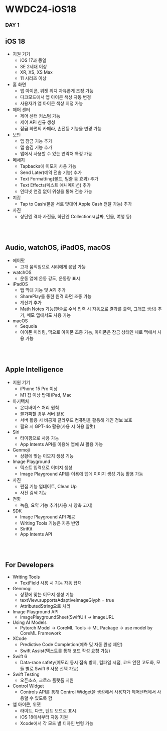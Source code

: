 # WWDC24-iOS18

### DAY 1
## iOS 18

- 지원 기기
  - iOS 17과 동일
  - SE 2세대 이상
  - XR, XS, XS Max
  - 11 시리즈 이상
- 홈 화면
  - 앱 아이콘, 위젯 위치 자유롭게 조정 가능
  - 다크모드에서 앱 아이콘 색상 자동 변경
  - 사용자가 앱 아이콘 색상 지정 가능
- 제어 센터
  - 제어 센터 커스텀 가능
  - 제어 API 신규 생성
  - 잠금 화면의 카메라, 손전등 기능을 변경 가능
- 보안
  - 앱 잠금 기능 추가
  - 앱 숨김 기능 추가
  - 앱에서 사용할 수 있는 연락처 특정 가능
- 메세지
  - Tapbacks에 이모지 사용 가능
  - Send Later(예약 전송 기능) 추가
  - Text Formatting(볼드, 밑줄 등 효과) 추가
  - Text Effects(텍스트 애니메이션) 추가
  - 인터넷 연결 없이 위성을 통해 전송 가능
- 지갑
  - Tap to Cash(폰을 서로 맞대어 Apple Cash 전달 가능) 추가
- 사진
  - 상단엔 격자 사진들, 하단엔 Collections(날짜, 인물, 여행 등)
 
<br>
<br>

## Audio, watchOS, iPadOS, macOS

- 에어팟
  - 고개 움직임으로 시리에게 응답 가능
- watchOS
  - 운동 앱에 온동 강도, 운동량 표시
- iPadOS
  - 탭 막대 기능 및 API 추가
  - SharePlay를 통한 원격 화면 조종 가능
  - 계산기 추가
  - Math Notes 기능(펜슬로 수식 입력 시 자동으로 결과를 출력, 그래프 생성) 추가, 메모 앱에서도 사용 가능
- macOS
  - Sequoia
  - 아이폰 미러링, 맥으로 아이폰 조종 가능, 아이폰은 잠금 상태인 채로 맥에서 사용 가능
 
<br>
<br>

## Apple Intelligence

- 지원 기기
  - iPhone 15 Pro 이상
  - M1 칩 이상 탑재 iPad, Mac
- 아키텍처
  - 온디바이스 처리 원칙
  - 불가피할 경우 서버 활용
  - 서버 활용 시 비공개 클라우드 컴퓨팅을 활용해 개인 정보 보호
  - 필요 시 GPT-4o 활용(사용 시 허용 알럿)
- Siri
  - 타이핑으로 사용 가능
  - App Intents API를 이용해 앱에 AI 활용 가능
- Genmoji
  - 상황에 맞는 이모지 생성 기능
- Image Playground
  - 텍스트 입력으로 이미지 생성
  - Image Playground API를 이용에 앱에 이미지 생성 기능 활용 가능
- 사진
  - 편집 기능 업데이트, Clean Up
  - 사진 검색 기능
- 전화
  - 녹음, 요약 기능 추가(사용 시 양측 고지)
- SDK
  - Image Playground API 제공
  - Writing Tools 기능은 자동 반영
  - SiriKit
  - App Intents API


<br>
<br>

## For Developers

- Writing Tools
  - TextField 사용 시 기능 자동 탑재
- Genmogi
  - 상황에 맞는 이모지 생성 기능
  - textView.supportsAdaptiveImageGlyph = true
  - AttributedString으로 처리
- Image Playground API
  - imagePlaygroundSheet(SwiftUI) -> imageURL
- Using AI Models
  - Pytorch Model -> CoreML Tools -> ML Package -> use model by CoreML Framework
- XCode
  - Predictive Code Completion(예측 및 자동 완성 제안)
  - Swift Assist(텍스트를 통해 코드 작성 요청 가능)
- Swift 6
  - Data-race safety(메모리 동시 접속 방지, 컴파일 시점, 코드 안전 고도화, 모듈 별로 Swift 6 사용 선택 가능)
- Swift Testing
  - 오픈소스, 크로스 플랫폼 지원
- Control Widget
  - Controls API를 통해 Control Widget을 생성해서 사용자가 제어센터에서 사용할 수 있도록 함
- 앱 아이콘, 위젯
  - 라이트, 다크, 틴트 모드로 표시
  - iOS 18에서부터 자동 지원
  - Xcode에서 각 모드 별 디자인 변형 가능

